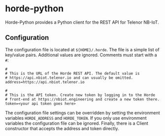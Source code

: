 # horde-python
Horde-Python provides a Python client for the REST API for Telenor NB-IoT.

## Configuration

The configuration file is located at `${HOME}/.horde`. The file is a simple
list of key/value pairs. Additional values are ignored. Comments must start
with a `#`:

    #
    # This is the URL of the Horde REST API. The default value is
    # https://api.nbiot.telenor.io and can usually be omitted.
    address=https://api.nbiot.telenor.io

    #
    # This is the API token. Create new token by logging in to the Horde
    # front-end at https://nbiot.engineering and create a new token there.
    token=<your api token goes here>


The configuration file settings can be overridden by setting the environment
variables `HORDE_ADDRESS` and `HORDE_TOKEN`. If you only use environment variables
the configuration file can be ignored.  Finally, there is a Client constructor that
accepts the address and token directly.
